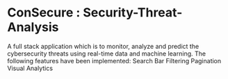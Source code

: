 # ConSecure : Security-Threat-Analysis
A full stack application which is to monitor, analyze and predict the cybersecurity threats using real-time data and machine learning.
The following features have been implemented:
    Search Bar
    Filtering
    Pagination
    Visual Analytics
